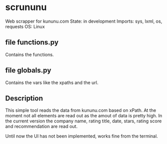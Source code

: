 # scrununu
Web scrapper for kununu.com
State: in development
Imports: sys, lxml, os, requests
OS: Linux

file functions.py
------------------
Contains the functions.

file globals.py
------------------
Contains the vars like the xpaths and the url.

Description
------------------
This simple tool reads the data from kununu.com based on xPath.
At the moment not all elements are read out as the amout of data is pretty high.
In the current version the company name, rating title, date, stars, rating score and recommendation are read out.

Until now the UI has not been implemented, works fine from the terminal.
